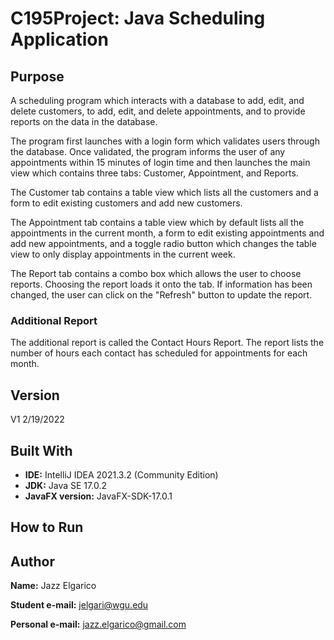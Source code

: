 # C195Project: Java Scheduling Application
## Purpose
A scheduling program which interacts with a database to add, edit, and delete customers, to add, edit, and delete appointments, and to provide reports on the data in the database. 

The program first launches with a login form which validates users through the database. Once validated, the program informs the user of any appointments within 15 minutes of login time and then launches the main view which contains three tabs: Customer, Appointment, and Reports. 

The Customer tab contains a table view which lists all the customers and a form to edit existing customers and add new customers. 

The Appointment tab contains a table view which by default lists all the appointments in the current month, a form to edit existing appointments and add new appointments, and a toggle radio button which changes the table view to only display appointments in the current week. 

The Report tab contains a combo box which allows the user to choose reports. Choosing the report loads it onto the tab. If information has been changed, the user can click on the "Refresh" button to update the report.
### Additional Report
The additional report is called the Contact Hours Report. The report lists the number of hours each contact has scheduled for appointments for each month.
## Version
V1 2/19/2022
## Built With
* **IDE:** IntelliJ IDEA 2021.3.2 (Community Edition)
* **JDK:** Java SE 17.0.2
* **JavaFX version:** JavaFX-SDK-17.0.1
## How to Run

## Author
**Name:** Jazz Elgarico

**Student e-mail:** jelgari@wgu.edu

**Personal e-mail:** jazz.elgarico@gmail.com
